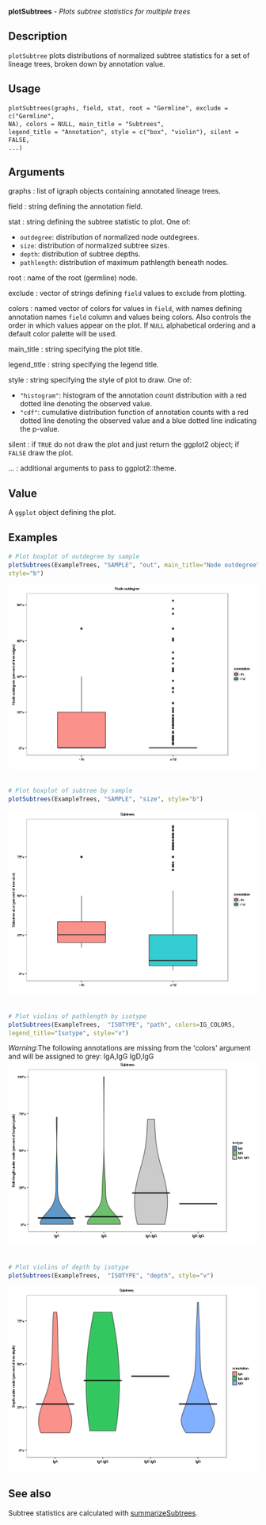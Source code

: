 





**plotSubtrees** - *Plots subtree statistics for multiple trees*

Description
--------------------

`plotSubtree` plots distributions of normalized subtree statistics for a 
set of lineage trees, broken down by annotation value.


Usage
--------------------
```
plotSubtrees(graphs, field, stat, root = "Germline", exclude = c("Germline",
NA), colors = NULL, main_title = "Subtrees",
legend_title = "Annotation", style = c("box", "violin"), silent = FALSE,
...)
```

Arguments
-------------------

graphs
:   list of igraph objects containing annotated lineage trees.

field
:   string defining the annotation field.

stat
:   string defining the subtree statistic to plot. One of:

+ `outdegree`:   distribution of normalized node 
outdegrees.
+ `size`:        distribution of normalized subtree sizes.
+ `depth`:       distribution of subtree depths.
+ `pathlength`:  distribution of maximum pathlength 
beneath nodes.


root
:   name of the root (germline) node.

exclude
:   vector of strings defining `field` values to exclude from
plotting.

colors
:   named vector of colors for values in `field`, with 
names defining annotation names `field` column and values
being colors. Also controls the order in which values appear on the
plot. If `NULL` alphabetical ordering and a default color palette 
will be used.

main_title
:   string specifying the plot title.

legend_title
:   string specifying the legend title.

style
:   string specifying the style of plot to draw. One of:

+  `"histogram"`:  histogram of the annotation count 
distribution with a red dotted line
denoting the observed value.
+  `"cdf"`:        cumulative distribution function 
of annotation counts with a red 
dotted line denoting the observed 
value and a blue dotted line 
indicating the p-value.


silent
:   if `TRUE` do not draw the plot and just return the ggplot2 
object; if `FALSE` draw the plot.

...
:   additional arguments to pass to ggplot2::theme.



Value
-------------------

A `ggplot` object defining the plot.



Examples
-------------------

```R
# Plot boxplot of outdegree by sample
plotSubtrees(ExampleTrees, "SAMPLE", "out", main_title="Node outdegree", 
style="b")

```

![2](plotSubtrees-2.png)

```R

# Plot boxplot of subtree by sample
plotSubtrees(ExampleTrees, "SAMPLE", "size", style="b")

```

![4](plotSubtrees-4.png)

```R

# Plot violins of pathlength by isotype
plotSubtrees(ExampleTrees,  "ISOTYPE", "path", colors=IG_COLORS, 
legend_title="Isotype", style="v")

```

*Warning*:The following annotations are missing from the 'colors' argument and will be assigned to grey: IgA,IgG IgD,IgG![7](plotSubtrees-7.png)

```R

# Plot violins of depth by isotype
plotSubtrees(ExampleTrees,  "ISOTYPE", "depth", style="v")
```

![9](plotSubtrees-9.png)


See also
-------------------

Subtree statistics are calculated with [summarizeSubtrees](summarizeSubtrees.md).



